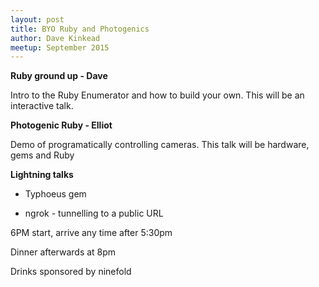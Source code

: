 ```yaml
---
layout: post
title: BYO Ruby and Photogenics
author: Dave Kinkead
meetup: September 2015
---
```


**Ruby ground up - Dave**

Intro to the Ruby Enumerator and how to build your own. This will be an interactive talk.

**Photogenic Ruby - Elliot**

Demo of programatically controlling cameras. This talk will be hardware, gems and Ruby

**Lightning talks**

- Typhoeus gem

- ngrok - tunnelling to a public URL


6PM start, arrive any time after 5:30pm

Dinner afterwards at 8pm

Drinks sponsored by ninefold